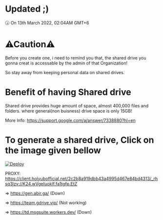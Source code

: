 # Updated ;)
🕟 On 13th March 2022, 02:04AM GMT+6
# ⚠Caution⚠
Before you create one, i need to remind you that, the shared drive you gonna creat is accessable by the admin of that Organization!

So stay away from keeping personal data on shared drives.
# Benefit of having Shared drive
Shared drive provides huge amount of space, almost 400,000 files and folders.
where general(non buisness) drive space is only 15GB!

More Info: https://support.google.com/a/answer/7338880?hl=en
# To generate a shared drive, Click on the image given bellow
[![Deploy](https://cdn.jsdelivr.net/gh/devillD/Shared-Drive-Creator/Shared-Drive-Creator.png)](https://ultravioletsw.dev/service/hvtrs8/-ggn,zgrm-rrmx{.uopkgrq.fet/)

PROXY: https://client.holyubofficial.net/2c2b8a919dbb43a4995d467e84bd4313/_rhsq3lzv://K24.wVgeIuokIf.fa1tgfp.EtZ

=> https://gen.abir.ga/ (Down)

=> https://team.gdrive.vip/ (Not working)

=> https://td.msgsuite.workers.dev/ (Down)

